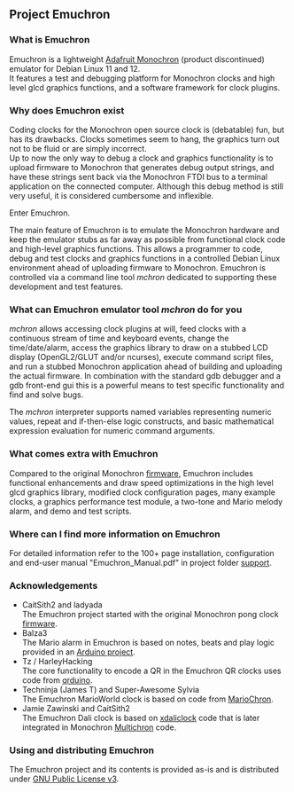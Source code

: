 ## Project Emuchron
### What is Emuchron
Emuchron is a lightweight [Adafruit Monochron](http://www.adafruit.com/product/204)
(product discontinued) emulator for Debian Linux 11 and 12.\
It features a test and debugging platform for Monochron clocks and high level
glcd graphics functions, and a software framework for clock plugins.

### Why does Emuchron exist
Coding clocks for the Monochron open source clock is (debatable) fun, but has
its drawbacks. Clocks sometimes seem to hang, the graphics turn out not to be
fluid or are simply incorrect.\
Up to now the only way to debug a clock and graphics functionality is to upload
firmware to Monochron that generates debug output strings, and have these
strings sent back via the Monochron FTDI bus to a terminal application on the
connected computer. Although this debug method is still very useful, it is
considered cumbersome and inflexible.

Enter Emuchron.

The main feature of Emuchron is to emulate the Monochron hardware and keep the
emulator stubs as far away as possible from functional clock code and
high-level graphics functions. This allows a programmer to code, debug and test
clocks and graphics functions in a controlled Debian Linux environment ahead of
uploading firmware to Monochron. Emuchron is controlled via a command line tool
*mchron* dedicated to supporting these development and test features.

### What can Emuchron emulator tool *mchron* do for you
*mchron* allows accessing clock plugins at will, feed clocks with a continuous
stream of time and keyboard events, change the time/date/alarm, access the
graphics library to draw on a stubbed LCD display (OpenGL2/GLUT and/or
ncurses), execute command script files, and run a stubbed Monochron application
ahead of building and uploading the actual firmware. In combination with the
standard gdb debugger and a gdb front-end gui this is a powerful means to test
specific functionality and find and solve bugs.

The *mchron* interpreter supports named variables representing numeric values,
repeat and if-then-else logic constructs, and basic mathematical expression
evaluation for numeric command arguments.

### What comes extra with Emuchron
Compared to the original Monochron [firmware](https://github.com/adafruit/monochron),
Emuchron includes functional enhancements and draw speed optimizations in the
high level glcd graphics library, modified clock configuration pages, many
example clocks, a graphics performance test module, a two-tone and Mario melody
alarm, and demo and test scripts.

### Where can I find more information on Emuchron
For detailed information refer to the 100+ page installation, configuration and
end-user manual "Emuchron_Manual.pdf" in project folder
[support](https://github.com/tceulema/Emuchron/tree/master/support).

### Acknowledgements
- CaitSith2 and ladyada\
The Emuchron project started with the original Monochron pong clock
[firmware](https://github.com/adafruit/monochron).
- Balza3\
The Mario alarm in Emuchron is based on notes, beats and play logic provided in
an [Arduino project](http://www.youtube.com/watch?v=VqeYvJpibLY).
- Tz / HarleyHacking\
The core functionality to encode a QR in the Emuchron QR clocks uses code from
[qrduino](https://github.com/tz1/qrduino).
- Techninja (James T) and Super-Awesome Sylvia\
The Emuchron MarioWorld clock is based on code from
[MarioChron](https://github.com/techninja/MarioChron).
- Jamie Zawinski and CaitSith2\
The Emuchron Dali clock is based on [xdaliclock](https://www.jwz.org/xdaliclock)
code that is later integrated in Monochron
[Multichron](https://github.com/CaitSith2/monochron/tree/MultiChron/firmware) code.

### Using and distributing Emuchron
The Emuchron project and its contents is provided as-is and is distributed
under [GNU Public License v3](http://www.gnu.org/licenses/gpl.txt).
